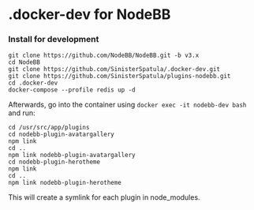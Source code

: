 # .docker-dev for NodeBB

### Install for development

```
git clone https://github.com/NodeBB/NodeBB.git -b v3.x
cd NodeBB
git clone https://github.com/SinisterSpatula/.docker-dev.git
git clone https://github.com/SinisterSpatula/plugins-nodebb.git
cd .docker-dev
docker-compose --profile redis up -d
```

Afterwards, go into the container using `docker exec -it nodebb-dev bash` and run:

```
cd /usr/src/app/plugins
cd nodebb-plugin-avatargallery
npm link
cd ..
npm link nodebb-plugin-avatargallery
cd nodebb-plugin-herotheme
npm link
cd ..
npm link nodebb-plugin-herotheme
```

This will create a symlink for each plugin in node_modules.
